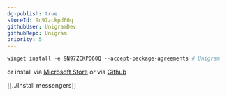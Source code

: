 ```yaml
---
dg-publish: true
storeId: 9n97zckpd60q
githubUser: UnigramDev
githubRepo: Unigram
priority: 5
---
```



```powershell
winget install -e 9N97ZCKPD60Q --accept-package-agreements # Unigram
```

or install via [Microsoft Store](https://microsoft.com/store/apps/9N97ZCKPD60Q) 
or via [Github](https://github.com/UnigramDev/Unigram/releases/tag/v9.0) 

[[../Install messengers]]